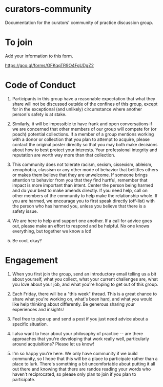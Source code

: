 # curators-community
Documentation for the curators' community of practice discussion group.

# To join

Add your information to this form. 

https://goo.gl/forms/GFKqqTR9O4FgUDgZ2

# Code of Conduct
1. Participants in this group have a reasonable expectation that what they share will not be discussed outside of the confines of this group, except for in the exceptional (and unlikely) circumstance where another person's safety is at stake.

2. Similarly, it will be impossible to have frank and open conversations if we are concerned that other members of our group will compete for (or poach) potential collections. If a member of a group mentions working with a donor or collection that you plan to attempt to acquire, please contact the original poster directly so that you may both make decisions about how to best protect your interests. Your professional integrity and reputation are worth way more than that collection.

3. This community does not tolerate racism, sexism, cissexism, ableism, xenophobia, classism or any other mode of behavior that belittles others or makes them believe that they are unwelcome. If someone brings attention to behavior from you that they find hurtful, remember that impact is more important than intent. Center the person being harmed and do your best to make amends directly. If you need help, call on other members of the community to help make the relationship whole. If you are harmed, we encourage you to first speak directly (off-list) with the person who has harmed you, unless you believe that there is a safety issue. 

4. We are here to help and support one another. If a call for advice goes out, please make an effort to respond and be helpful. No one knows everything, but together we know a lot!

5. Be cool, okay?

# Engagement

1. When you first join the group, send an introductory email telling us a bit about yourself, what you collect, what your current challenges are, what you love about your job, and what you're hoping to get out of this group.

2. Each Friday, there will be a "this week" thread. This is a great chance to share what you're working on, what's been hard, and what you would like help thinking about differently. Be generous sharing your experiences and insights!

3. Feel free to pipe up and send a post if you just need advice about a specific situation.

4. I also want to hear about your philosophy of practice -- are there approaches that you're developing that work really well, particularly around acquisitions? Please let us know!

5. I'm so happy you're here. We only have community if we build community, so I hope that this will be a place to participate rather than a place to lurk. There's something a bit uncomfortable about putting it all out there and knowing that there are randos reading your words who haven't reciprocated, so please only plan to join if you plan to participate.
